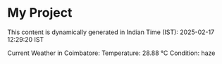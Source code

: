 # My Project

This content is dynamically generated in Indian Time (IST): 2025-02-17 12:29:20 IST


Current Weather in Coimbatore:
Temperature: 28.88 °C
Condition: haze
